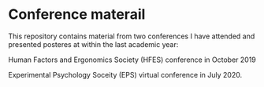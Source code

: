 # Conference materail

This repository contains material from two conferences I have attended and presented posteres at within the last academic year:

Human Factors and Ergonomics Society (HFES) conference in October 2019

Experimental Psychology Soceity (EPS) virtual conference in July 2020.
